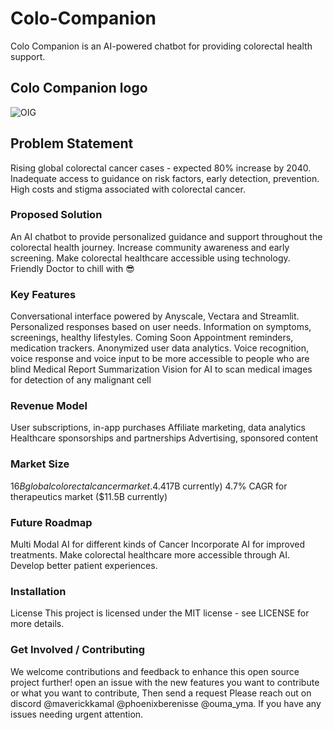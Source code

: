 # Colo-Companion
Colo Companion is an AI-powered chatbot for providing colorectal health support.

## Colo Companion logo
![OIG](https://github.com/gurpreetsingh1111/Colo-Companion/assets/84591513/167f7a9f-d025-4a6f-bbcc-f3b21151187f)

## Problem Statement
Rising global colorectal cancer cases - expected 80% increase by 2040.
Inadequate access to guidance on risk factors, early detection, prevention.
High costs and stigma associated with colorectal cancer.
### Proposed Solution
An AI chatbot to provide personalized guidance and support throughout the colorectal health journey.
Increase community awareness and early screening.
Make colorectal healthcare accessible using technology.
Friendly Doctor to chill with 😎
### Key Features
Conversational interface powered by Anyscale, Vectara and Streamlit.
Personalized responses based on user needs.
Information on symptoms, screenings, healthy lifestyles.
Coming Soon
Appointment reminders, medication trackers.
Anonymized user data analytics.
Voice recognition, voice response and voice input to be more accessible to people who are blind
Medical Report Summarization
Vision for AI to scan medical images for detection of any malignant cell
### Revenue Model
User subscriptions, in-app purchases
Affiliate marketing, data analytics
Healthcare sponsorships and partnerships
Advertising, sponsored content
### Market Size
$16B global colorectal cancer market.
4.4% CAGR for screening market ($17B currently)
4.7% CAGR for therapeutics market ($11.5B currently)
### Future Roadmap
Multi Modal AI for different kinds of Cancer
Incorporate AI for improved treatments.
Make colorectal healthcare more accessible through AI.
Develop better patient experiences.


### Installation
License
This project is licensed under the MIT license - see LICENSE for more details.

### Get Involved / Contributing
We welcome contributions and feedback to enhance this open source project further! open an issue with the new features you want to contribute or what you want to contribute, Then send a request Please reach out on discord @maverickkamal @phoenixberenisse @ouma_yma. If you have any issues needing urgent attention.
